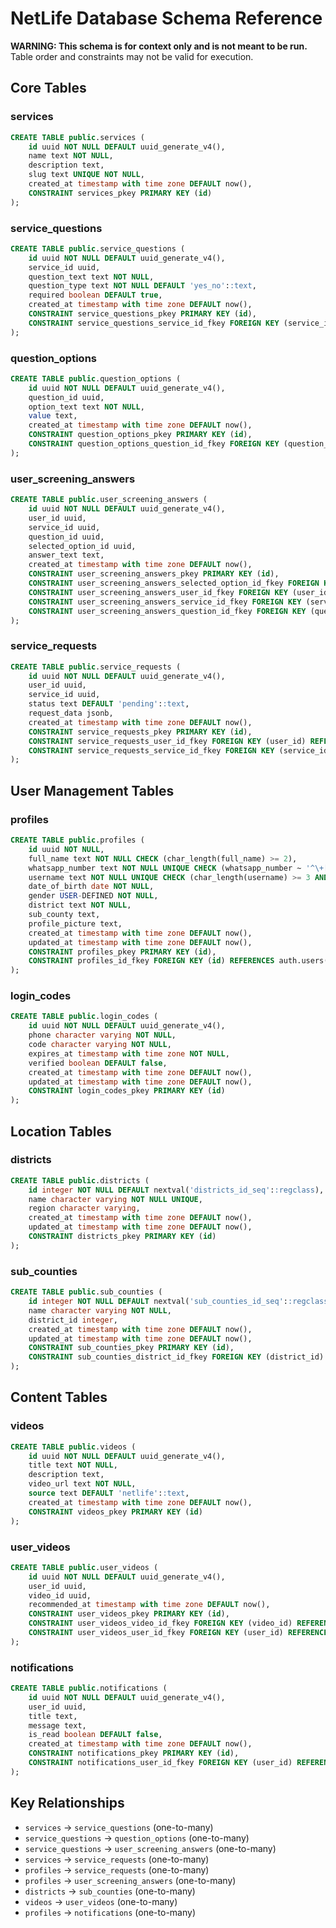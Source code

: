 # NetLife Database Schema Reference

**WARNING: This schema is for context only and is not meant to be run.**
Table order and constraints may not be valid for execution.

## Core Tables

### services
```sql
CREATE TABLE public.services (
    id uuid NOT NULL DEFAULT uuid_generate_v4(),
    name text NOT NULL,
    description text,
    slug text UNIQUE NOT NULL,
    created_at timestamp with time zone DEFAULT now(),
    CONSTRAINT services_pkey PRIMARY KEY (id)
);
```

### service_questions
```sql
CREATE TABLE public.service_questions (
    id uuid NOT NULL DEFAULT uuid_generate_v4(),
    service_id uuid,
    question_text text NOT NULL,
    question_type text NOT NULL DEFAULT 'yes_no'::text,
    required boolean DEFAULT true,
    created_at timestamp with time zone DEFAULT now(),
    CONSTRAINT service_questions_pkey PRIMARY KEY (id),
    CONSTRAINT service_questions_service_id_fkey FOREIGN KEY (service_id) REFERENCES public.services(id)
);
```

### question_options
```sql
CREATE TABLE public.question_options (
    id uuid NOT NULL DEFAULT uuid_generate_v4(),
    question_id uuid,
    option_text text NOT NULL,
    value text,
    created_at timestamp with time zone DEFAULT now(),
    CONSTRAINT question_options_pkey PRIMARY KEY (id),
    CONSTRAINT question_options_question_id_fkey FOREIGN KEY (question_id) REFERENCES public.service_questions(id)
);
```

### user_screening_answers
```sql
CREATE TABLE public.user_screening_answers (
    id uuid NOT NULL DEFAULT uuid_generate_v4(),
    user_id uuid,
    service_id uuid,
    question_id uuid,
    selected_option_id uuid,
    answer_text text,
    created_at timestamp with time zone DEFAULT now(),
    CONSTRAINT user_screening_answers_pkey PRIMARY KEY (id),
    CONSTRAINT user_screening_answers_selected_option_id_fkey FOREIGN KEY (selected_option_id) REFERENCES public.question_options(id),
    CONSTRAINT user_screening_answers_user_id_fkey FOREIGN KEY (user_id) REFERENCES auth.users(id),
    CONSTRAINT user_screening_answers_service_id_fkey FOREIGN KEY (service_id) REFERENCES public.services(id),
    CONSTRAINT user_screening_answers_question_id_fkey FOREIGN KEY (question_id) REFERENCES public.service_questions(id)
);
```

### service_requests
```sql
CREATE TABLE public.service_requests (
    id uuid NOT NULL DEFAULT uuid_generate_v4(),
    user_id uuid,
    service_id uuid,
    status text DEFAULT 'pending'::text,
    request_data jsonb,
    created_at timestamp with time zone DEFAULT now(),
    CONSTRAINT service_requests_pkey PRIMARY KEY (id),
    CONSTRAINT service_requests_user_id_fkey FOREIGN KEY (user_id) REFERENCES public.profiles(id),
    CONSTRAINT service_requests_service_id_fkey FOREIGN KEY (service_id) REFERENCES public.services(id)
);
```

## User Management Tables

### profiles
```sql
CREATE TABLE public.profiles (
    id uuid NOT NULL,
    full_name text NOT NULL CHECK (char_length(full_name) >= 2),
    whatsapp_number text NOT NULL UNIQUE CHECK (whatsapp_number ~ '^\+[1-9]\d{1,14}$'::text),
    username text NOT NULL UNIQUE CHECK (char_length(username) >= 3 AND char_length(username) <= 30),
    date_of_birth date NOT NULL,
    gender USER-DEFINED NOT NULL,
    district text NOT NULL,
    sub_county text,
    profile_picture text,
    created_at timestamp with time zone DEFAULT now(),
    updated_at timestamp with time zone DEFAULT now(),
    CONSTRAINT profiles_pkey PRIMARY KEY (id),
    CONSTRAINT profiles_id_fkey FOREIGN KEY (id) REFERENCES auth.users(id)
);
```

### login_codes
```sql
CREATE TABLE public.login_codes (
    id uuid NOT NULL DEFAULT uuid_generate_v4(),
    phone character varying NOT NULL,
    code character varying NOT NULL,
    expires_at timestamp with time zone NOT NULL,
    verified boolean DEFAULT false,
    created_at timestamp with time zone DEFAULT now(),
    updated_at timestamp with time zone DEFAULT now(),
    CONSTRAINT login_codes_pkey PRIMARY KEY (id)
);
```

## Location Tables

### districts
```sql
CREATE TABLE public.districts (
    id integer NOT NULL DEFAULT nextval('districts_id_seq'::regclass),
    name character varying NOT NULL UNIQUE,
    region character varying,
    created_at timestamp with time zone DEFAULT now(),
    updated_at timestamp with time zone DEFAULT now(),
    CONSTRAINT districts_pkey PRIMARY KEY (id)
);
```

### sub_counties
```sql
CREATE TABLE public.sub_counties (
    id integer NOT NULL DEFAULT nextval('sub_counties_id_seq'::regclass),
    name character varying NOT NULL,
    district_id integer,
    created_at timestamp with time zone DEFAULT now(),
    updated_at timestamp with time zone DEFAULT now(),
    CONSTRAINT sub_counties_pkey PRIMARY KEY (id),
    CONSTRAINT sub_counties_district_id_fkey FOREIGN KEY (district_id) REFERENCES public.districts(id)
);
```

## Content Tables

### videos
```sql
CREATE TABLE public.videos (
    id uuid NOT NULL DEFAULT uuid_generate_v4(),
    title text NOT NULL,
    description text,
    video_url text NOT NULL,
    source text DEFAULT 'netlife'::text,
    created_at timestamp with time zone DEFAULT now(),
    CONSTRAINT videos_pkey PRIMARY KEY (id)
);
```

### user_videos
```sql
CREATE TABLE public.user_videos (
    id uuid NOT NULL DEFAULT uuid_generate_v4(),
    user_id uuid,
    video_id uuid,
    recommended_at timestamp with time zone DEFAULT now(),
    CONSTRAINT user_videos_pkey PRIMARY KEY (id),
    CONSTRAINT user_videos_video_id_fkey FOREIGN KEY (video_id) REFERENCES public.videos(id),
    CONSTRAINT user_videos_user_id_fkey FOREIGN KEY (user_id) REFERENCES public.profiles(id)
);
```

### notifications
```sql
CREATE TABLE public.notifications (
    id uuid NOT NULL DEFAULT uuid_generate_v4(),
    user_id uuid,
    title text,
    message text,
    is_read boolean DEFAULT false,
    created_at timestamp with time zone DEFAULT now(),
    CONSTRAINT notifications_pkey PRIMARY KEY (id),
    CONSTRAINT notifications_user_id_fkey FOREIGN KEY (user_id) REFERENCES public.profiles(id)
);
```

## Key Relationships

- `services` → `service_questions` (one-to-many)
- `service_questions` → `question_options` (one-to-many)
- `service_questions` → `user_screening_answers` (one-to-many)
- `services` → `service_requests` (one-to-many)
- `profiles` → `service_requests` (one-to-many)
- `profiles` → `user_screening_answers` (one-to-many)
- `districts` → `sub_counties` (one-to-many)
- `videos` → `user_videos` (one-to-many)
- `profiles` → `notifications` (one-to-many)